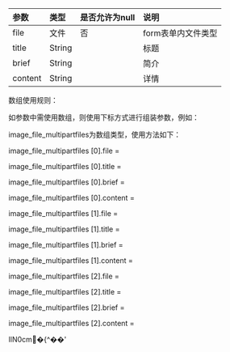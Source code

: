 

| 参数 | 类型 | 是否允许为null | 说明 |
| :--- | :--- | :--- | :--- |
| file | 文件 | 否 | form表单内文件类型 |
| title | String |  | 标题 |
| brief | String |  | 简介 |
| content | String |  | 详情 |



数组使用规则：

如参数中需使用数组，则使用下标方式进行组装参数，例如：

image\_file\_multipartfiles为数组类型，使用方法如下：



image\_file\_multipartfiles \[0\].file =

image\_file\_multipartfiles \[0\].title =

image\_file\_multipartfiles \[0\].brief =

image\_file\_multipartfiles \[0\].content =



image\_file\_multipartfiles \[1\].file =

image\_file\_multipartfiles \[1\].title =

image\_file\_multipartfiles \[1\].brief =

image\_file\_multipartfiles \[1\].content =



image\_file\_multipartfiles \[2\].file =

image\_file\_multipartfiles \[2\].title =

image\_file\_multipartfiles \[2\].brief =

image\_file\_multipartfiles \[2\].content =

 IlN0cm�{^��'

